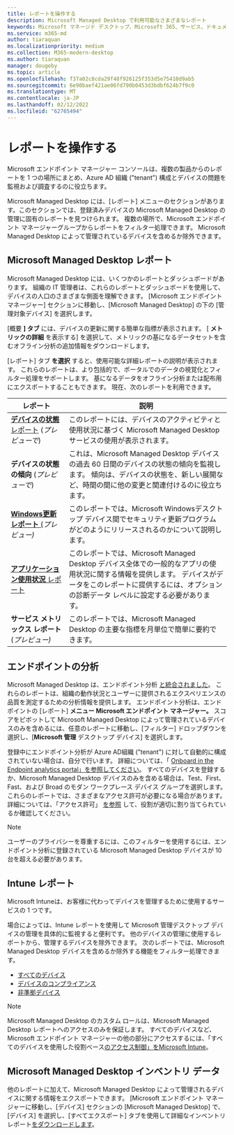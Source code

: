 ```yaml
---
title: レポートを操作する
description: Microsoft Managed Desktop で利用可能なさまざまなレポート
keywords: Microsoft マネージド デスクトップ、Microsoft 365、サービス、ドキュメント
ms.service: m365-md
author: tiaraquan
ms.localizationpriority: medium
ms.collection: M365-modern-desktop
ms.author: tiaraquan
manager: dougeby
ms.topic: article
ms.openlocfilehash: f37a02c8cda29f48f926125f353d5e75410d9ab5
ms.sourcegitcommit: 6e90baef421ae06fd790b0453d3bdbf624b7f9c0
ms.translationtype: MT
ms.contentlocale: ja-JP
ms.lasthandoff: 02/12/2022
ms.locfileid: "62765494"
---
```

# <a name="work-with-reports"></a>レポートを操作する

Microsoft エンドポイント マネージャー コンソールは、複数の製品からのレポートを 1 つの場所にまとめ、Azure AD 組織 ("tenant") 構成とデバイスの問題を監視および調査するのに役立ちます。

Microsoft Managed Desktop には、[レポート] メニューのセクションがあります。このセクションでは、登録済みデバイスの Microsoft Managed Desktop の管理に固有のレポートを見つけられます。 複数の場所で、Microsoft エンドポイント マネージャーグループからレポートをフィルター処理できます。 Microsoft Managed Desktop によって管理されているデバイスを含めるか除外できます。

## <a name="microsoft-managed-desktop-reports"></a>Microsoft Managed Desktop レポート

Microsoft Managed Desktop には、いくつかのレポートとダッシュボードがあります。 組織の IT 管理者は、これらのレポートとダッシュボードを使用して、デバイスの人口のさまざまな側面を理解できます。 [Microsoft エンドポイント マネージャー] セクションに移動し、[Microsoft Managed Desktop] の下の [管理対象デバイス] を選択します。

[概要 **] タブ** には、デバイスの更新に関する簡単な指標が表示されます。 [ **メトリックの詳細** を表示する] を選択して、メトリックの基になるデータセットを含むオフライン分析の追加情報をダウンロードします。

[レポート] タブ **を選択** すると、使用可能な詳細レポートの説明が表示されます。 これらのレポートは、より包括的で、ポータルでのデータの視覚化とフィルター処理をサポートします。 基になるデータをオフライン分析または配布用にエクスポートすることもできます。 現在、次のレポートを利用できます。

| レポート | 説明 |
| ------ | ------ |
| [**デバイスの状態** レポート](device-status-report.md) (*プレビューで*) | このレポートには、デバイスのアクティビティと使用状況に基づく Microsoft Managed Desktop サービスの使用が表示されます。 |
| **デバイスの状態の傾向** (*プレビューで*) | これは、Microsoft Managed Desktop デバイスの過去 60 日間のデバイスの状態の傾向を監視します。 傾向は、デバイスの状態を、新しい展開など、時間の間に他の変更と関連付けるのに役立ちます。 |
| [**Windows更新レポート** (](security-updates-report.md)*プレビュー)* | このレポートでは、Microsoft Windowsデスクトップ デバイス間でセキュリティ更新プログラムがどのようにリリースされるのかについて説明します。 |
| [**アプリケーション使用状況** レポート](app-usage-report.md) | このレポートでは、Microsoft Managed Desktop デバイス全体での一般的なアプリの使用状況に関する情報を提供します。 デバイスがデータをこのレポートに提供するには、オプションの診断データ レベルに設定する必要があります。 |
| **サービス メトリックス レポート** (*プレビュー)* | このレポートでは、Microsoft Managed Desktop の主要な指標を月単位で簡単に要約できます。 |

## <a name="endpoint-analytics"></a>エンドポイントの分析

Microsoft Managed Desktop は、エンドポイント分析 [と統合されました](/mem/analytics/overview)。 これらのレポートは、組織の動作状況とユーザーに提供されるエクスペリエンスの品質を測定するための分析情報を提供します。 エンドポイント分析は、エンドポイントの [レポート] **メニュー Microsoft エンドポイント マネージャー。** [](https://endpoint.microsoft.com/) スコアをピボットして Microsoft Managed Desktop によって管理されているデバイスのみを含めるには、任意のレポートに移動し、[フィルター] ドロップダウンを選択し、[**Microsoft 管理** デスクトップ デバイス] を選択します。

登録中にエンドポイント分析が Azure AD組織 ("tenant") に対して自動的に構成されていない場合は、自分で行います。 詳細については、「 [Onboard in the Endpoint analytics portal」を参照してください](/mem/analytics/enroll-intune#bkmk_onboard)。 すべてのデバイスを登録するか、Microsoft Managed Desktop デバイスのみを含める場合は、Test、First、Fast、および Broad  のモダン ワークプレース デバイス グループを選択します。 これらのレポートでは、さまざまなアクセス許可が必要になる場合があります。 詳細については、「アクセス許可」 [を参照](/mem/analytics/overview#permissions) して、役割が適切に割り当てられているか確認してください。

> [!NOTE]
> ユーザーのプライバシーを尊重するには、このフィルターを使用するには、エンドポイント分析に登録されている Microsoft Managed Desktop デバイスが 10 台を超える必要があります。

## <a name="intune-reports"></a>Intune レポート

Microsoft Intuneは、お客様に代わってデバイスを管理するために使用するサービスの 1 つです。

場合によっては、Intune レポートを使用して Microsoft 管理デスクトップ デバイスの管理を具体的に監視すると便利です。 他のデバイスの管理に使用するレポートから、管理するデバイスを除外できます。 次のレポートでは、Microsoft Managed Desktop デバイスを含めるか除外する機能をフィルター処理できます。

- [すべてのデバイス](/mem/intune/remote-actions/device-management#get-to-your-devices)
- [デバイスのコンプライアンス](/mem/intune/fundamentals/reports#device-compliance-report-organizational)
- [非準拠デバイス](/mem/intune/fundamentals/reports#noncompliant-devices-report-operational)

> [!NOTE]
> Microsoft Managed Desktop のカスタム ロールは、Microsoft Managed Desktop レポートへのアクセスのみを保証します。 すべてのデバイスなど、Microsoft エンドポイント マネージャーの他の部分にアクセスするには、「すべてのデバイスを使用した役割ベース[のアクセス制御」をMicrosoft Intune](/mem/intune/fundamentals/role-based-access-control)。

## <a name="microsoft-managed-desktop-inventory-data"></a>Microsoft Managed Desktop インベントリ データ

他のレポートに加えて、Microsoft Managed Desktop によって管理されるデバイスに関する情報をエクスポートできます。 [Microsoft エンドポイント マネージャーに移動し、[デバイス] セクションの [Microsoft Managed Desktop] で、[デバイス]  を選択し、[すべてエクスポート] タブを使用して詳細なインベントリ レポート[をダウンロードします](device-inventory-report.md)。
